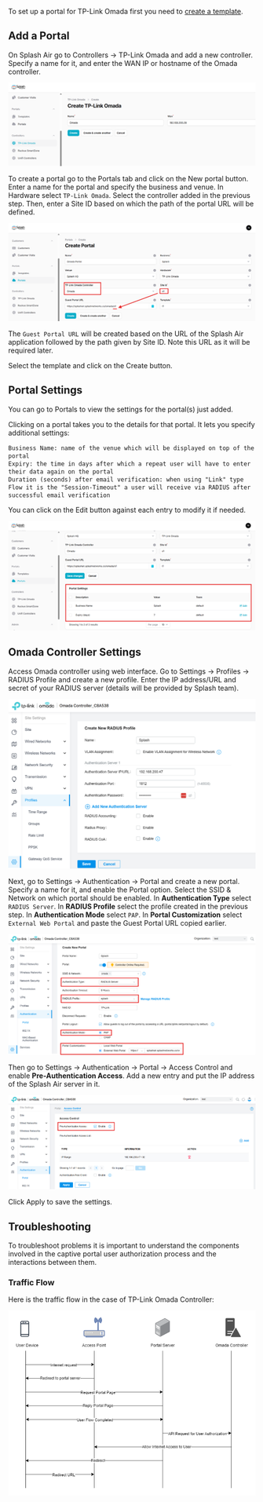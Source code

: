 To set up a portal for TP-Link Omada first you need to [create a template](../defining-templates.md).

## Add a Portal

On Splash Air go to Controllers -> TP-Link Omada and add a new controller. Specify a name for it, and enter the WAN IP or hostname of the Omada controller.

![Omada Controller](../assets/images/omada/controller.png)

To create a portal go to the Portals tab and click on the New portal button. Enter a name for the portal and specify the business and venue. In Hardware select `TP-Link Omada`. Select the controller added in the previous step. Then, enter a Site ID based on which the path of the portal URL will be defined.

![Omada Portal](../assets/images/omada/portal-url.png)

The `Guest Portal URL` will be created based on the URL of the Splash Air application followed by the path given by Site ID. Note this URL as it will be required later.

Select the template and click on the Create button.

## Portal Settings

You can go to Portals to view the settings for the portal(s) just added.

Clicking on a portal takes you to the details for that portal. It lets you specify additional settings:

```
Business Name: name of the venue which will be displayed on top of the portal
Expiry: the time in days after which a repeat user will have to enter their data again on the portal
Duration (seconds) after email verification: when using "Link" type Flow it is the "Session-Timeout" a user will receive via RADIUS after successful email verification 
```

You can click on the Edit button against each entry to modify it if needed.

![Omada Portal Settings](../assets/images/omada/portal-settings.png)

## Omada Controller Settings

Access Omada controller using web interface. Go to Settings -> Profiles -> RADIUS Profile and create a new profile. Enter the IP address/URL and secret of your RADIUS server (details will be provided by Splash team).

![RADIUS Profile](../assets/images/omada/radius-profile.png)

Next, go to Settings -> Authentication -> Portal and create a new portal. Specify a name for it, and enable the Portal option. Select the SSID & Network on which portal should be enabled. In **Authentication Type** select `RADIUS Server`. In **RADIUS Profile** select the profile created in the previous step. In **Authentication Mode** select `PAP`. In **Portal Customization** select `External Web Portal` and paste the Guest Portal URL copied earlier.

![Portal](../assets/images/omada/portal.png)

Then go to Settings -> Authentication -> Portal -> Access Control and enable **Pre-Authentication Access**. Add a new entry and put the IP address of the Splash Air server in it.

![Access Control](../assets/images/omada/access-control.png)

Click Apply to save the settings.

## Troubleshooting

To troubleshoot problems it is important to understand the components involved in the captive portal user authorization process and the interactions between them.

### Traffic Flow

Here is the traffic flow in the case of TP-Link Omada Controller:

![Traffic Flow](../assets/images/omada/traffic-flow.png)
